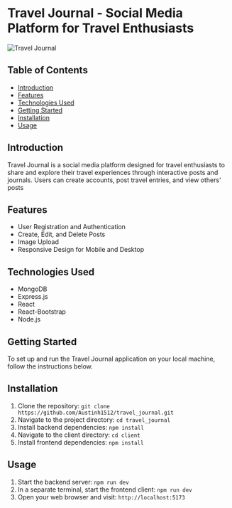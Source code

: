 # Travel Journal - Social Media Platform for Travel Enthusiasts

![Travel Journal]((https://www.dropbox.com/scl/fi/e94ufvxcbe49fabzd2t3h/travel-journal.PNG?rlkey=yxmpakzio5iozh1gep0q788yl&dl=0))

## Table of Contents
- [Introduction](#introduction)
- [Features](#features)
- [Technologies Used](#technologies-used)
- [Getting Started](#getting-started)
- [Installation](#installation)
- [Usage](#usage)


## Introduction
Travel Journal is a social media platform designed for travel enthusiasts to share and explore their travel experiences through interactive posts and journals. Users can create accounts, post travel entries, and view others' posts

## Features
- User Registration and Authentication
- Create, Edit, and Delete Posts
- Image Upload
- Responsive Design for Mobile and Desktop

## Technologies Used
- MongoDB
- Express.js
- React
- React-Bootstrap
- Node.js

## Getting Started
To set up and run the Travel Journal application on your local machine, follow the instructions below.

## Installation
1. Clone the repository: `git clone https://github.com/Austinh1512/travel_journal.git`
2. Navigate to the project directory: `cd travel_journal`
3. Install backend dependencies: `npm install`
4. Navigate to the client directory: `cd client`
5. Install frontend dependencies: `npm install`

## Usage
1. Start the backend server: `npm run dev`
2. In a separate terminal, start the frontend client: `npm run dev`
3. Open your web browser and visit: `http://localhost:5173`

